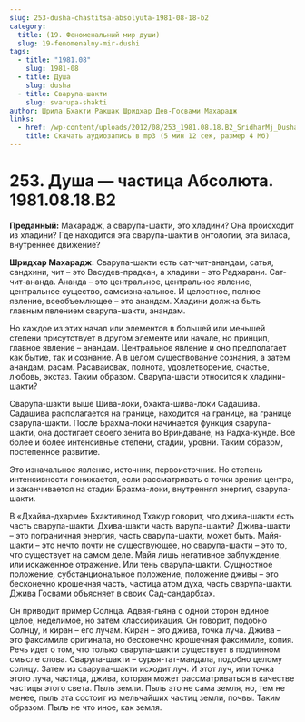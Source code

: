 ```yaml
---
slug: 253-dusha-chastitsa-absolyuta-1981-08-18-b2
category:
  title: (19. Феноменальный мир души)
  slug: 19-fenomenalny-mir-dushi
tags:
  - title: "1981.08"
    slug: 1981-08
  - title: Душа
    slug: dusha
  - title: Сварупа-шакти
    slug: svarupa-shakti
author: Шрила Бхакти Ракшак Шридхар Дев-Госвами Махарадж
links:
  - href: /wp-content/uploads/2012/08/253_1981.08.18.B2_SridharMj_Dusha-chastica_Absoluta.mp3
    title: Скачать аудиозапись в mp3 (5 мин 12 сек, размер 4 Мб)
---
```


# 253. Душа — частица Абсолюта. 1981.08.18.B2

**Преданный:** Махарадж, а сварупа-шакти, это хладини? Она происходит из хладини? Где находится эта сварупа-шакти в онтологии, эта виласа, внутреннее движение?

**Шридхар Махарадж:** Сварупа-шакти есть сат-чит-анандам, сатья, сандхини, чит – это Васудев-прадхан, а хладини – это Радхарани. Сат-чит-ананда. Ананда – это центральное, центральное явление, центральное существо, самоизначальное. И целостное, полное явление, всеобъемлющее – это анандам. Хладини должна быть главным явлением сварупа-шакти, анандам.

Но каждое из этих начал или элементов в большей или меньшей степени присутствует в другом элементе или начале, но принцип, главное явление – анандам. Центральное явление и оно предполагает как бытие, так и сознание. А в целом существование сознания, а затем анандам, расам. Расаваисвах, полнота, удовлетворение, счастье, любовь, экстаз. Таким образом. Сварупа-шасти относится к хладини-шакти?

Сварупа-шакти выше Шива-локи, бхакта-шива-локи Садашива. Садашива располагается на границе, находится на границе, на границе сварупа-шакти. После Брахма-локи начинается функция сварупа-шакти, она достигает своего зенита во Вриндаване, на Радха-кунде. Все более и более интенсивные степени, стадии, уровни. Таким образом, постепенное развитие.

Это изначальное явление, источник, первоисточник. Но степень интенсивности понижается, если рассматривать с точки зрения центра, и заканчивается на стадии Брахма-локи, внутренняя энергия, сварупа-шакти.

В «Дхайва-дхарме» Бхактивинод Тхакур говорит, что джива-шакти есть часть сварупа-шакти. Дхива-шакти часть варупа-шакти? Джива-шакти – это пограничная энергия, часть сварупа-шакти, может быть. Майя-шакти – это нечто почти не существующее, но сварупа-шакти – это то, что существует на самом деле. Майя лишь негативное заблуждение, или искаженное отражение. Или тень сварупа-шакти. Сущностное положение, субстанциональное положение, положение дживы – это бесконечно крошечная часть, частица атом духа, часть сварупа-шакти. Джива Госвами объясняет в своих Сад-сандарбхах.

Он приводит пример Солнца. Адвая-гьяна с одной сторон единое целое, неделимое, но затем классификация. Он говорит, подобно Солнцу, и киран – его лучам. Киран – это джива, точка луча. Джива – это факсимиле оригинала, но бесконечно крошечная факсимиле, копия. Речь идет о том, что только сварупа-шакти существует в подлинном смысле слова. Сварупа-шакти – сурья-тат-мандала, подобно целому солнцу. Затем из сварупа-шакти исходит луч. И этот луч, или точка этого луча, частица, джива, которая может рассматриваться в качестве частицы этого света. Пыль земли. Пыль это не сама земля, но, тем не менее, пыль эта состоит из мельчайших частиц земли, почвы. Таким образом. Пыль не что иное, как земля.

